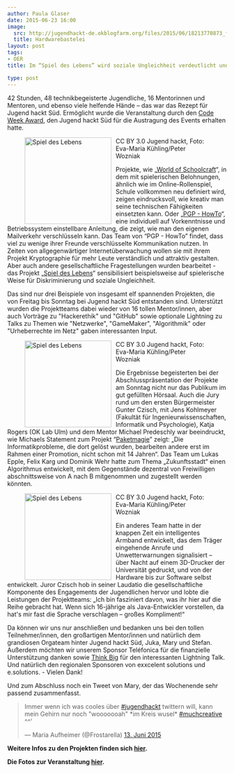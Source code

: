 ```yaml
---
author: Paula Glaser
date: 2015-06-23 16:00
image:
  src: http://jugendhackt-de.okblogfarm.org/files/2015/06/18213770873_f971c106c7_z.jpg
  title: Hardwarebastelei
layout: post
tags:
- OER
title: Im “Spiel des Lebens” wird soziale Ungleichheit verdeutlicht und durch “Paketmagie” entsteht ein dezentrales, umweltfreundliches Logistiksystem - die Jugend im Süden hat gehackt!

type: post
---
```

42 Stunden, 48 technikbegeisterte Jugendliche, 16 Mentorinnen und Mentoren, und ebenso viele helfende Hände – das war das Rezept für Jugend hackt Süd. Ermöglicht wurde die Veranstaltung durch den <a href="http://award.codeweek.de/">Code Week Award</a>, den Jugend hackt Süd für die Austragung des Events erhalten hatte.

<figure>
<a href="http://jugendhackt-de.okblogfarm.org/files/2015/06/18158023784_8532b2fc65_z.jpg"><img  style="float: left; width: 199px; margin-right: 10px"class="wp-image-1248 size-medium" src="http://jugendhackt-de.okblogfarm.org/files/2015/06/18158023784_8532b2fc65_z-199x300.jpg" alt="Spiel des Lebens" /></a></img>
<figcaption class="invitation-figcaption">CC BY 3.0 Jugend hackt, Foto: Eva-Maria Kühling/Peter Wozniak</figcaption>
</figure>

Projekte, wie „<a href="http://hackdash.org/projects/557c16883f8689f158e0f3c3">World of Schoolcraft</a>“, in dem mit spielerischen Belohnungen, ähnlich wie im Online-Rollenspiel, Schule vollkommen neu definiert wird, zeigen eindrucksvoll, wie kreativ man seine technischen Fähigkeiten einsetzten kann. Oder „<a href="http://hackdash.org/projects/557c29453f8689f158e0f3c7">PGP - HowTo</a>“, eine individuell auf Vorkenntnisse und Betriebssystem einstellbare Anleitung, die zeigt, wie man den eigenen Mailverkehr verschlüsseln kann. Das Team von “PGP - HowTo” findet, dass viel zu wenige ihrer Freunde verschlüsselte Kommunikation nutzen. In Zeiten von allgegenwärtiger Internetüberwachung wollen sie mit ihrem Projekt Kryptographie für mehr Leute verständlich und attraktiv gestalten. Aber auch andere gesellschaftliche Fragestellungen wurden bearbeitet - das Projekt „<a href="http://hackdash.org/projects/557c01f63f8689f158e0f3bb">Spiel des Lebens</a>“ sensibilisiert beispielsweise auf spielerische Weise für Diskriminierung und soziale Ungleichheit.

Das sind nur drei Beispiele von insgesamt elf spannenden Projekten, die von Freitag bis Sonntag bei Jugend hackt Süd entstanden sind. Unterstützt wurden die Projektteams dabei wieder von 16 tollen Mentor/innen, aber auch Vorträge zu "Hackerethik" und "GitHub" sowie optionale Lightning zu Talks zu Themen wie "Netzwerke", "GameMaker", "Algorithmik" oder "Urheberrechte im Netz" gaben interessanten Input.


<figure>
<a href="http://jugendhackt-de.okblogfarm.org/files/2015/06/18159939203_82cb96dbb4_z.jpg"><img  style="float: left; width: 199px; margin-right: 10px"class="wp-image-1248 size-medium" src="http://jugendhackt-de.okblogfarm.org/files/2015/06/18159939203_82cb96dbb4_z-300x199.jpg" alt="Spiel des Lebens" /></a></img>
<figcaption class="invitation-figcaption">CC BY 3.0 Jugend hackt, Foto: Eva-Maria Kühling/Peter Wozniak</figcaption>
</figure>

Die Ergebnisse begeisterten bei der Abschlusspräsentation der Projekte am Sonntag nicht nur das Publikum im gut gefüllten Hörsaal. Auch die Jury rund um  den ersten Bürgermeister Gunter Czisch, mit Jens Kohlmeyer (Fakultät  für Ingenieurwissenschaften, Informatik und Psychologie), Katja  Rogers (OK Lab Ulm) und dem Mentor Michael Predeschly war beeindruckt, wie Michaels Statement zum Projekt “<a href="http://hackdash.org/projects/557bf10f3f8689f158e0f371">Paketmagie</a>” zeigt: „Die  Informatikprobleme, die dort gelöst wurden, bearbeiten andere erst im  Rahmen einer Promotion, nicht schon mit 14 Jahren“. Das Team um Lukas  Epple, Felix Karg und Dominik Wehr hatte zum Thema „Zukunftsstadt“ einen Algorithmus entwickelt, mit dem Gegenstände dezentral von Freiwilligen abschnittsweise von A nach B mitgenommen und zugestellt werden könnten.


<figure>
<a href="http://jugendhackt-de.okblogfarm.org/files/2015/06/18213770873_f971c106c7_z.jpg"><img  style="float: left; width: 199px; margin-right: 10px"class="wp-image-1248 size-medium" src="http://jugendhackt-de.okblogfarm.org/files/2015/06/18213770873_f971c106c7_z-300x199.jpg" alt="Spiel des Lebens" /></a></img>
<figcaption class="invitation-figcaption">CC BY 3.0 Jugend hackt, Foto: Eva-Maria Kühling/Peter Wozniak</figcaption>
</figure>

Ein anderes Team hatte in der knappen Zeit ein intelligentes Armband entwickelt, das dem Träger eingehende Anrufe und Unwetterwarnungen signalisiert – über Nacht auf einem 3D-Drucker der Universität gedruckt, und von der Hardware bis zur Software selbst entwickelt. Juror Czisch hob in seiner Laudatio die gesellschaftliche Komponente des Engagements der Jugendlichen hervor und lobte die Leistungen der Projektteams: „Ich bin fasziniert davon, was ihr hier auf die Reihe gebracht hat. Wenn sich 16-jährige als Java-Entwickler vorstellen, da hat's mir fast die Sprache verschlagen – großes Kompliment!“

Da können wir uns nur anschließen und bedanken uns bei den tollen Teilnehmer/innen, den großartigen Mentor/innen und natürlich dem grandiosen Orgateam hinter Jugend hackt Süd, Juka, Mary und Stefan. Außerdem möchten wir unserem Sponsor Teléfonica für die finanzielle Unterstützung danken sowie <a href="https://www.think-big.org/">Think Big</a> für den interessanten Lightning Talk. Und natürlich den regionalen Sponsoren von exxcelent solutions und e.solutions. - Vielen Dank!

Und zum Abschluss noch ein Tweet von Mary, der das Wochenende sehr passend zusammenfasst.
<blockquote class="twitter-tweet" lang="de">
<p dir="ltr" lang="de">Immer wenn ich was cooles über <a href="https://twitter.com/hashtag/jugendhackt?src=hash">#jugendhackt</a> twittern will, kann mein Gehirn nur noch "wooooooah" *im Kreis wusel* <a href="https://twitter.com/hashtag/muchcreative?src=hash">#muchcreative</a> ^^'</p>
— Maria Aufheimer (@Frostarella) <a href="https://twitter.com/Frostarella/status/609867247427952640">13. Juni 2015</a></blockquote>
<script src="//platform.twitter.com/widgets.js" async="" charset="utf-8"></script>

<strong>Weitere Infos zu den Projekten finden sich <a href="http://hackdash.org/dashboards/jhsued2015">hier</a>.

Die Fotos zur Veranstaltung <a href="https://www.flickr.com/photos/okfde/sets/72157654508365302">hier</a>.</strong>